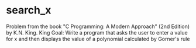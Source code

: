 # search_x

Problem from the book "C Programming: A Modern Approach" (2nd Edition) by K.N. King. King
Goal: Write a program that asks the user to enter a value for x and then displays the value of a polynomial calculated by Gorner's rule
